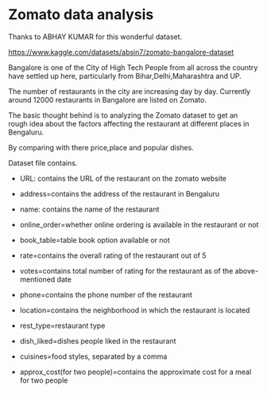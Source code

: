 # Zomato data analysis 
Thanks to ABHAY KUMAR for this wonderful dataset. 

https://www.kaggle.com/datasets/absin7/zomato-bangalore-dataset

Bangalore is one of the City of High Tech  People from all across the country have settled up here, particularly from Bihar,Delhi,Maharashtra and UP.
 
 The number of restaurants in the city are increasing day by day. Currently around 12000 restaurants in Bangalore are listed on Zomato. 
 
 The basic thought behind is to analyzing the Zomato dataset to get an rough idea about the factors affecting the restaurant at different places in Bengaluru.

By comparing with there price,place and popular dishes.  
  
 Dataset file contains.

* URL: contains the URL of the restaurant on the zomato website

* address=contains the address of the restaurant in Bengaluru

* name: contains the name of the restaurant

* online_order=whether online ordering is available in the restaurant or not

* book_table=table book option available or not

* rate=contains the overall rating of the restaurant out of 5

* votes=contains total number of rating for the restaurant as of the above-mentioned date

* phone=contains the phone number of the restaurant

* location=contains the neighborhood in which the restaurant is located

* rest_type=restaurant type

* dish_liked=dishes people liked in the restaurant

* cuisines=food styles, separated by a comma

* approx_cost(for two people)=contains the approximate cost for a meal for two people


 
